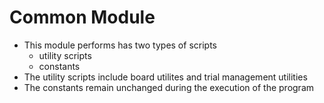 # Common Module
- This module performs has two types of scripts
    - utility scripts
    - constants
- The utility scripts include board  utilites and trial management utilities
- The constants remain unchanged during the execution of the program